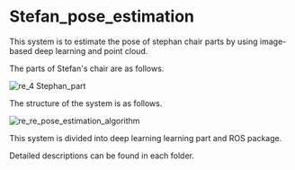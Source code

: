 # Stefan_pose_estimation

This system is to estimate the pose of stephan chair parts by using image-based deep learning and point cloud.

The parts of Stefan's chair are as follows.

![re_4 Stephan_part](https://user-images.githubusercontent.com/50347012/144415943-569faecc-bd4f-4d92-99e6-5470de3bac7f.png)

The structure of the system is as follows.

![re_re_pose_estimation_algorithm](https://user-images.githubusercontent.com/50347012/144415112-5168e747-e6e9-4120-a58a-8669a62d2ea3.png)


This system is divided into deep learning learning part and ROS package.

Detailed descriptions can be found in each folder.

